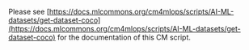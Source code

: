 Please see [https://docs.mlcommons.org/cm4mlops/scripts/AI-ML-datasets/get-dataset-coco](https://docs.mlcommons.org/cm4mlops/scripts/AI-ML-datasets/get-dataset-coco) for the documentation of this CM script.
